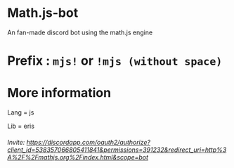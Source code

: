# Math.js-bot
An fan-made discord bot using the math.js engine

# Prefix : `mjs!` or `!mjs (without space)`

# More information
Lang = js

Lib = eris

###### Invite: https://discordapp.com/oauth2/authorize?client_id=538357066805411841&permissions=391232&redirect_uri=http%3A%2F%2Fmathjs.org%2Findex.html&scope=bot
